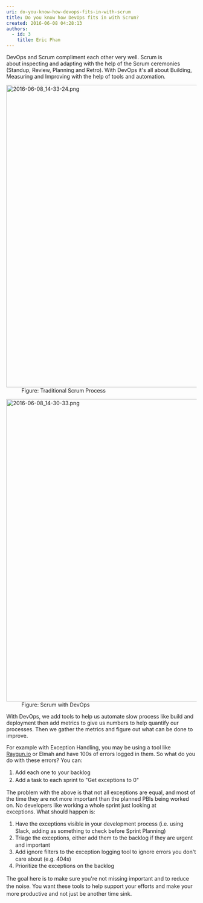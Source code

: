 ```yaml
---
uri: do-you-know-how-devops-fits-in-with-scrum
title: Do you know how DevOps fits in with Scrum?
created: 2016-06-08 04:28:13
authors:
  - id: 3
    title: Eric Phan
---
```





<span class='intro'> DevOps and Scrum compliment each other very well. Scrum is about&#160;inspecting and adapting with the help of the Scrum ceremonies (Standup, Review, Planning and Retro). With DevOps it's all about Building, Measuring and Improving with the help of tools and automation. <dl class="image"><dt><img src="/SiteAssets/do-you-know-how-devops-fits-in-with-scrum/2016-06-08_14-33-24.png" alt="2016-06-08_14-33-24.png" style="width&#58;800px;" /></dt><dd>Figure&#58; Traditional Scrum Process</dd></dl><dl class="goodImage"><dt><img src="/SiteAssets/do-you-know-how-devops-fits-in-with-scrum/2016-06-08_14-30-33.png" alt="2016-06-08_14-30-33.png" style="width&#58;800px;" /> </dt><dd>Figure&#58; Scrum with DevOps </dd></dl><p>With DevOps, we add tools to help us automate slow process like build and deployment then add metrics to give us numbers to help quantify our processes. Then we gather the metrics and figure out what can be done to improve. <br></p> </span>

<p class="ssw15-rteElement-P">​​For example with Exception Handling, you may be using a tool like <a href="/_layouts/15/FIXUPREDIRECT.ASPX?WebId=3dfc0e07-e23a-4cbb-aac2-e778b71166a2&amp;TermSetId=07da3ddf-0924-4cd2-a6d4-a4809ae20160&amp;TermId=0523c65b-2fe6-4e7b-a232-0fc3c9440447">Raygun.io​</a> or Elmah and have 100s of errors logged in them. So what do you do with these errors? You can&#58;<br></p><ol><li><span style="line-height&#58;20px;">Add each one to your backlog</span><br></li><li><span style="line-height&#58;20px;">Add a task to each sprint to &quot;Get exceptions to 0&quot;</span><span style="line-height&#58;20px;">​​​</span></li></ol><p></p><p class="ssw15-rteElement-P">The problem with the above is that not all exceptions are equal, and&#160;most of the time they are not more important than the planned PBIs being worked on. No developers like working a whole sprint just looking at exceptions.&#160;What should happen is&#58;</p><ol><li><span style="line-height&#58;20px;">Have the&#160;exceptions visible in your development process</span><span style="line-height&#58;20px;">&#160;(i.e. using Slack, adding as something to check before Sprint Planning)</span><br></li><li><span style="line-height&#58;20px;">Triage the exceptions</span><span style="line-height&#58;20px;">, either add them to the backlog if they are urgent and important</span><br></li><li><span style="line-height&#58;20px;">Add ignore&#160;filters to the exception logging tool to ignore errors you don't care about (e.g. 404s)</span><br></li><li><span style="line-height&#58;20px;">Prioritize the exceptions on the backlog</span></li></ol><p><span style="line-height&#58;20px;">​The goal here is to make sure you're not missing important and to reduce the noise. You want these tools to help support your efforts and make your more productive&#160;and not just be another time sink.</span></p>


